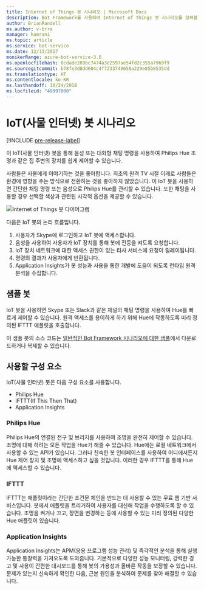 ```yaml
---
title: Internet of Things 봇 시나리오 | Microsoft Docs
description: Bot Framework를 사용하여 Internet of Things 봇 시나리오를 살펴봅니다.
author: BrianRandell
ms.author: v-brra
manager: kamrani
ms.topic: article
ms.service: bot-service
ms.date: 12/13/2017
monikerRange: azure-bot-service-3.0
ms.openlocfilehash: 0cdade289bc7474a3d2597ae54fd2c355a7969f9
ms.sourcegitcommit: b78fe3d8dd604c4f7233740658a229e85b8535dd
ms.translationtype: HT
ms.contentlocale: ko-KR
ms.lasthandoff: 10/24/2018
ms.locfileid: "49997000"
---
```

# <a name="internet-of-things-iot-bot-scenario"></a>IoT(사물 인터넷) 봇 시나리오

[!INCLUDE [pre-release-label](includes/pre-release-label-v3.md)]

이 IoT(사물 인터넷) 봇을 통해 음성 또는 대화형 채팅 명령을 사용하여 Philips Hue 조명과 같은 집 주변의 장치를 쉽게 제어할 수 있습니다.

사람들은 사물에게 이야기하는 것을 좋아합니다. 최초의 원격 TV 시절 이래로 사람들은 환경에 영향을 주는 방식으로 전환하는 것을 좋아하지 않았습니다. 이 IoT 봇을 사용하면 간단한 채팅 명령 또는 음성으로 Philips Hue를 관리할 수 있습니다. 또한 채팅을 사용할 경우 선택할 색상과 관련된 시각적 옵션을 제공할 수 있습니다.

![Internet of Things 봇 다이어그램](~/media/scenarios/bot-service-scenario-iot-bot.png)

다음은 IoT 봇의 논리 흐름입니다.

1. 사용자가 Skype에 로그인하고 IoT 봇에 액세스합니다.
2. 음성을 사용하여 사용자가 IoT 장치를 통해 봇에 전등을 켜도록 요청합니다.
3. IoT 장치 네트워크에 대한 액세스 권한이 있는 타사 서비스에 요청이 릴레이됩니다.
4. 명령의 결과가 사용자에게 반환됩니다.
5. Application Insights가 봇 성능과 사용을 통한 개발에 도움이 되도록 런타임 원격 분석을 수집합니다.

## <a name="sample-bot"></a>샘플 봇
IoT 봇을 사용하면 Skype 또는 Slack과 같은 채널의 채팅 명령을 사용하여 Hue를 빠르게 제어할 수 있습니다. 원격 액세스를 용이하게 하기 위해 Hue에 작동하도록 미리 정의된 IFTTT 애플릿을 호출합니다.

이 샘플 봇의 소스 코드는 [일반적인 Bot Framework 시나리오에 대한 샘플](https://aka.ms/bot/scenarios)에서 다운로드하거나 복제할 수 있습니다.

## <a name="components-youll-use"></a>사용할 구성 요소
IoT(사물 인터넷) 봇은 다음 구성 요소를 사용합니다.
-   Philips Hue
-   IFTTT(If This Then That)
-   Application Insights

### <a name="philips-hue"></a>Philips Hue
Philips Hue의 연결된 전구 및 브리지를 사용하여 조명을 완전히 제어할 수 있습니다. 조명에 대해 하려는 모든 작업을 Hue가 해줄 수 있습니다. Hue에는 로컬 네트워크에서 사용할 수 있는 API가 있습니다. 그러나 친숙한 봇 인터페이스를 사용하여 어디에서든지 Hue 제어 장치 및 조명에 액세스하고 싶을 것입니다. 이러한 경우 IFTTT를 통해 Hue에 액세스할 수 있습니다.

### <a name="ifttt"></a>IFTTT
IFTTT는 애플릿이라는 간단한 조건문 체인을 만드는 데 사용할 수 있는 무료 웹 기반 서비스입니다. 봇에서 애플릿을 트리거하여 사용자를 대신해 작업을 수행하도록 할 수 있습니다. 조명을 켜거나 끄고, 장면을 변경하는 등에 사용할 수 있는 미리 정의된 다양한 Hue 애플릿이 있습니다.

### <a name="application-insights"></a>Application Insights
Application Insights는 APM(응용 프로그램 성능 관리) 및 즉각적인 분석을 통해 실행 가능한 통찰력을 가져오도록 도와줍니다. 기본적으로 다양한 성능 모니터링, 강력한 경고 및 사용이 간편한 대시보드를 통해 봇의 가용성과 올바른 작동을 보장할 수 있습니다. 문제가 있는지 신속하게 확인한 다음, 근본 원인을 분석하여 문제를 찾아 해결할 수 있습니다.
